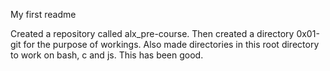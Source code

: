My first readme

Created a repository called alx_pre-course. Then created a directory 0x01-git for the purpose of workings.
Also made directories in this root directory to work on bash, c and js.
This has been good.
